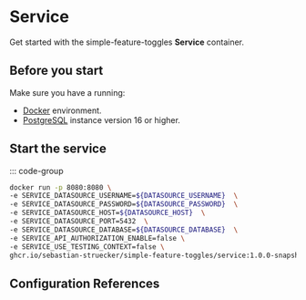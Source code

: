 # Service

Get started with the simple-feature-toggles **Service** container.

## Before you start

Make sure you have a running:
- [Docker](https://www.docker.com/) environment.
- [PostgreSQL](https://www.postgresql.org/) instance version 16 or higher.

## Start the service

::: code-group

```sh [docker]
docker run -p 8080:8080 \
-e SERVICE_DATASOURCE_USERNAME=${DATASOURCE_USERNAME}  \
-e SERVICE_DATASOURCE_PASSWORD=${DATASOURCE_PASSWORD}  \
-e SERVICE_DATASOURCE_HOST=${DATASOURCE_HOST}  \
-e SERVICE_DATASOURCE_PORT=5432  \
-e SERVICE_DATASOURCE_DATABASE=${DATASOURCE_DATABASE}  \
-e SERVICE_API_AUTHORIZATION_ENABLE=false \
-e SERVICE_USE_TESTING_CONTEXT=false \
ghcr.io/sebastian-struecker/simple-feature-toggles/service:1.0.0-snapshot
```

## Configuration References
